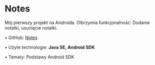 <h1>Notes</h1>

Mój pierwszy projekt na Androida. Olbrzymia funkcjonalność: Dodanie notatki, usunięcie notatki.

• GitHub: <a href="http://github.com/trzye/Notes">Notes</a>

• Użyte technologie: <b>Java SE, Android SDK</b>

• Tematy: Podstawy Android SDK
